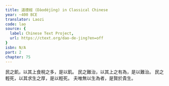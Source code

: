 ```yaml
---
title: 道德經 (Dàodéjīng) in Classical Chinese
year: ~400 BCE
translator: Laozi
code: lao
source: {
  label: Chinese Text Project,
  url: https://ctext.org/dao-de-jing?en=off
}
isbn: N/A
part: 2
chapter: 75
---
```

民之飢，以其上食稅之多，是以飢。
民之難治，以其上之有為，是以難治。
民之輕死，以其求生之厚，是以輕死。
夫唯無以生為者，是賢於貴生。